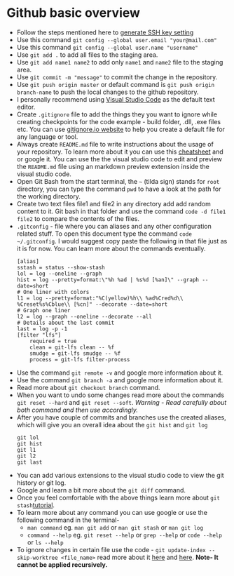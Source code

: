 # Github basic overview
- Follow the steps mentioned here to [generate SSH key setting](https://help.github.com/en/github/authenticating-to-github/generating-a-new-ssh-key-and-adding-it-to-the-ssh-agent) 
- Use this command `git config --global user.email "your@mail.com"`
- Use this command `git config --global user.name "username"`
- Use `git add .` to add all files to the staging area.
- Use `git add name1 name2` to add only `name1` and `name2` file to the staging area.
- Use `git commit -m "message"` to commit the change in the repository.
- Use `git push origin master` or default command is `git push origin branch-name` to push the local changes to the github repository.
- I personally recommend using [Visual Studio Code](https://code.visualstudio.com/) as the default text editor.
- Create `.gitignore` file to add the things they you want to ignore while creating checkpoints for the code example - build folder, .dll, .exe files etc. You  can use [gitignore.io website](https://www.gitignore.io/) to help you create a default file for any language or tool.
- Always create `README.md` file to write instructions about the usage of your repository. To learn more about it you can use this [cheatsheet](https://guides.github.com/pdfs/markdown-cheatsheet-online.pdf) and or google it. You can use the the visual studio code to edit and preview the `README.md` file using an markdown preview extension inside the visual studio code.
- Open Git Bash from the start terminal, the `~` (tilda sign) stands for `root` directory, you can type the command `pwd` to have a look at the path for the working directory.
- Create two text files file1 and file2 in any directory add add random content to it. Git bash in that folder and use the command `code -d file1 file2` to compare the contents of the files.
- `.gitconfig` - file where you can aliases and any other configuration related stuff. To open this document type the command `code ~/.gitconfig`.
I would suggest copy paste the following in that file just as it is for now. You can learn more about the commands eventually.
	```
	[alias]
	sstash = status --show-stash
	lol = log --oneline --graph
	hist = log --pretty=format:\"%h %ad | %s%d [%an]\" --graph --date=short
	# One liner with colors
	l1 = log --pretty=format:"%C(yellow)%h\\ %ad%Cred%d\\ %Creset%s%Cblue\\ [%cn]" --decorate --date=short
	# Graph one liner
	l2 = log --graph --oneline --decorate --all
	# Details about the last commit
	last = log -p -1
	[filter "lfs"]
		required = true
		clean = git-lfs clean -- %f
		smudge = git-lfs smudge -- %f
		process = git-lfs filter-process

	```
- Use the command `git remote -v` and google more information about it.
- Use the command `git branch -a` and google more information about it.
- Read more about `git checkout branch` command.
- When you want to undo some changes read more about the commands `git reset --hard` and `git reset --soft`. *Warning - Read carefully about both command and then use accordingly.*
- After you have couple of commits and branches use the created aliases, which will give you an overall idea about the `git hist` and `git log` 
	```
	git lol
	git hist
	git l1
	git l2
	git last
	```
- You can add various extensions to the visual studio code to view the git history or git log.
- Google and learn a bit more about the `git diff` command.
- Once you feel comfortable with the above things learn more about `git stash`[tutorial](https://www.atlassian.com/git/tutorials/saving-changes/git-stash).
- To learn more about any command you can use google or use the following command in the terminal-
    - `man command` eg. `man git add` or `man git stash` or `man git log`
    - `command --help` eg. `git reset --help` or `grep --help` or `code --help` or `ls --help`
- To ignore changes in certain file use the code - `git update-index --skip-worktree <file_name>` read more about it [here](https://compiledsuccessfully.dev/git-skip-worktree/) and [here](https://stackoverflow.com/questions/55860925/git-skip-worktree-on-all-tracked-files-inside-directory-and-its-subdirectories). **Note- It cannot be applied recursively.**
